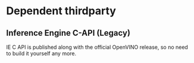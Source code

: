 # Dependent thirdparty

## Inference Engine C-API (Legacy)

IE C API is published along with the official OpenVINO release, so no need to build it yourself any more.

